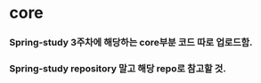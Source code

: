 # core
### Spring-study 3주차에 해당하는 core부분 코드 따로 업로드함.
### Spring-study repository 말고 해당 repo로 참고할 것.
